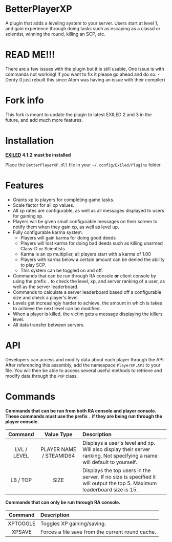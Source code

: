 # BetterPlayerXP

A plugin that adds a leveling system to your server. Users start at level 1, and gain experience through doing tasks such as escaping as a classd or scientist, winning the round, killing an SCP, etc.

# READ ME!!!

There are a few issues with the plugin but it is still usable, One issue is with commands not working! If you want to fix it please go ahead and do so. -Denty (I just rebuilt this since Atom was having an issue with their compiler)

# Fork info

This fork is meant to update the plugin to latest EXILED 2 and 3 in the future, and add much more features.

# Installation

**[EXILED](https://github.com/galaxy119/EXILED) 4.1.2 must be installed**

Place the `BetterPlayerXP.dll` file in your `~/.config/Exiled/Plugins` folder.

# Features
* Grants xp to players for completing game tasks.
* Scale factor for all xp values.
* All xp rates are configurable, as well as all messages displayed to users for gaining xp.
* Players will be given small configurable messages on their screen to notify them when they gain xp, as well as level up.
* Fully configurable karma system.
  * Players will gain karma for doing good deeds
  * Players will lost karma for doing bad deeds such as killing unarmed Class-D or Scientists.
  * Karma is an xp multiplier, all players start with a karma of 1.00
  * Players with karma below a certain amount can be denied the ability to play SCP.
  * This system can be toggled on and off.
* Commands that can be run through RA console **or** client console by using the prefix `.` to check the level, xp, and server ranking of a user, as well as the server leaderboard.
* Commands to calculate a server leaderboard based off a configurable size and check a player's level.
* Levels get increasingly harder to achieve, the amount in which is takes to achieve the next level can be modified.
* When a player is killed, the victim gets a message displaying the killers level.
* All data transfer between servers.

# API
Developers can access and modify data about each player through the API. After referencing this assembly, add the namespace `PlayerXP.API` to your file. You will then be able to access several useful methods to retrieve and modify data through the `PXP` class.

# Commands

**Commands that can be run from both RA console and player console. These commands must use the prefix `.` if they are being run through the player console.**

| Command        | Value Type | Description |
| :-------------: | :---------: | :------ |
| LVL / LEVEL | PLAYER NAME / STEAMID64 | Displays a user's level and xp. Will also display their server ranking. Not specifying a name will default to yourself. |
| LB / TOP | SIZE | Displays the top users in the server. If no size is specified it will output the top 5. Maximum leaderboard size is 15. |

**Commands that can only be run through RA console.**

| Command        | Description |
| :-------------: | :------ |
| XPTOGGLE | Toggles XP gaining/saving. |
| XPSAVE | Forces a file save from the current round cache. |
